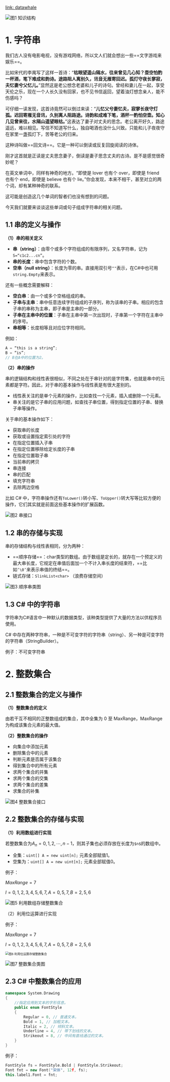 [link: datawhale](https://github.com/datawhalechina/team-learning-program/blob/master/DataStructureAndAlgorithm/06%20%E5%AD%97%E7%AC%A6%E4%B8%B2%E4%B8%8E%E6%95%B4%E6%95%B0%E9%9B%86%E5%90%88.md)

![图1 知识结构](https://raw.githubusercontent.com/DaiDuncan/PicUploader/main/img2/20210326201539.png)



# 1. 字符串

我们古人没有电影电视，没有游戏网络，所以文人们就会想出一些==文字游戏来娱乐==。

比如宋代的李禺写了这样一首诗：“**枯眼望遥山隔水，往来曾见几心知？壶空怕酌一杯酒，笔下难成和韵诗。途路阻人离别久，讯音无雁寄回迟。孤灯守夜长寥寂，夫忆妻兮父忆儿。**”显然这是老公想念老婆和儿子的诗句。曾经和妻儿在一起，享受天伦之乐，现在一个人长久没有回家，也不见书信返回，望着油灯想念亲人，能不伤感吗？

可仔细一读发现，这首诗竟然可以倒过来读：“**儿忆父兮妻忆夫，寂寥长夜守灯孤。迟回寄雁无音讯，久别离人阻路途。诗韵和成难下笔，酒杯一酌怕空壶。知心几见曾来往，水隔山遥望眼枯。**”这表达了妻子对丈夫的思念。老公离开好久，路途遥远，难以相见。写信不知道写什么，独自喝酒也没什么兴致。只能和儿子夜夜守在家里一盏孤灯下，苦等老公的归来。

这种诗叫做==回文诗==。它是一种可以倒读或反复回旋阅读的诗体。

刚才这首就是正读是丈夫思念妻子，倒读是妻子思念丈夫的古诗。是不是感觉很奇妙呢？ 

在英文单词中，同样有神奇的地方。“即使是 lover 也有个 over，即使是 friend 也有个 end，即使是 believe 也有个 lie。”你会发现，本来不相干，甚至对立的两个词，却有某种神奇的联系。

这可能是创造这几个单词的智者们也没有想到的问题。

今天我们就要来谈谈这些单词或句子组成字符串的相关问题。



## 1.1 串的定义与操作

**（1）串的相关定义**

- **串（string）**：由零个或多个字符组成的有限序列，又名字符串，记为`S=“c1c2...cn”`。
- **串的长度**：串中包含字符的个数。
- **空串（null string）**：长度为零的串。直接用双引号`""`表示，在C#中也可用`string.Empty`来表示。



还有一些概念需要解释：

- **空白串**：由一个或多个空格组成的串。
- **子串与主串**：串中任意连续字符组成的子序列，称为该串的子串。相应的包含子串的串称为主串，即子串是主串的一部分。
- **子串在主串中的位置**：子串在主串中第一次出现时，子串第一个字符在主串中的序号。
- **串相等**：长度相等且对应位字符相同。

例如：

```c++
A = “this is a string”; 
B = “is”;
// B在A中的位置为2。
```



**（2）串的操作**

串的逻辑结构和线性表很相似，不同之处在于串针对的是字符集，也就是串中的元素都是字符。因此，对于串的基本操作与线性表是有很大差别的。

- 线性表关注的是单个元素的操作，比如查找一个元素，插入或删除一个元素。
- 串关注的是它子串的应用问题，如查找子串位置，得到指定位置的子串、替换子串等操作。

关于串的基本操作如下：

- 获取串的长度
- 获取或设置指定索引处的字符
- 在指定位置插入子串
- 在指定位置移除给定长度的子串
- 在指定位置取子串
- 当前串的拷贝
- 串连接
- 串的匹配
- 填充字符串
- 去除两边空格

比如 C# 中，字符串操作还有`ToLower()`转小写、`ToUpper()`转大写等比较方便的操作，它们其实就是前面这些基本操作的扩展函数。

![图2 串接口](https://raw.githubusercontent.com/DaiDuncan/PicUploader/main/img2/20210326202403.png)



## 1.2 串的存储与实现

串的存储结构与线性表相同，分为两种：

- ==顺序存储==：char类型的数组。由于数组是定长的，就存在一个预定义的最大串长度，它规定在串值后面加一个不计入串长度的结束符，==比如`’\0’`来表示串值的终结==。
- 链式存储：`SlinkList<char>` （浪费存储空间）

![图3 顺序串类图](https://raw.githubusercontent.com/DaiDuncan/PicUploader/main/img2/20210326202443.png)



## 1.3 C# 中的字符串

字符串为C#语言中一种默认的数据类型，该种类型提供了大量的方法以供程序员使用。

C# 中存在两种字符串，一种是不可变字符的字符串（string）、另一种是可变字符的字符串（StringBuilder）。

例子：不可变字符串





# 2. 整数集合

## 2.1 整数集合的定义与操作

**（1）整数集合的定义**

由若干互不相同的正整数组成的集合，其中全集为 0 至 MaxRange，MaxRange 为构成该集合元素的最大值。



**（2）整数集合的操作**

- 向集合中添加元素
- 删除集合中的元素
- 判断元素是否属于该集合
- 得到集合中的所有元素
- 求两个集合的并集
- 求两个集合的交集
- 求两个集合的差集
- 求集合的补集

![图4 整数集合接口](https://raw.githubusercontent.com/DaiDuncan/PicUploader/main/img2/20210326202533.png)



## 2.2 整数集合的存储与实现

**（1）利用数组进行实现**

若整数集合为$A_n={0,1,2,\cdots,n-1}$，则其子集也必须存放在长度为`$n$`的数组中。

- 全集：`uint[] A = new uint[n];` 元素全部赋值1。
- 空集为：`uint[] A = new uint[n];` 元素全部赋值0。

例子：

$MaxRange=7$

$I={0,1,2,3,4,5,6,7},A={0,5,7},B={2,5,6}$

![图5 利用数组存储整数集合](https://raw.githubusercontent.com/DaiDuncan/PicUploader/main/img2/20210326202603.png)





（2）利用位运算进行实现

例子：

$MaxRange=7$

$I={0,1,2,3,4,5,6,7},A={0,5,7},B={2,5,6}$

<img src="https://raw.githubusercontent.com/DaiDuncan/PicUploader/main/img2/20210326202619.png" alt="图6 利用位运算存储整数集合" style="zoom: 67%;" />

![图7 整数集合类图](https://raw.githubusercontent.com/DaiDuncan/PicUploader/main/img2/20210326202628.png)



## 2.3 C# 中整数集合的应用

```c++
namespace System.Drawing
{
    //指定应用到文本的字形信息。
    public enum FontStyle
    {
        Regular = 0, // 普通文本。
        Bold = 1, // 加粗文本。 
        Italic = 2, // 倾斜文本。
        Underline = 4, // 带下划线的文本。
        Strikeout = 8, // 中间有直线通过的文本。
    }
}
```

例子：

```c++
FontStyle fs = FontStyle.Bold | FontStyle.Strikeout;
Font fnt = new Font("宋体", 12f, fs);
this.label1.Font = fnt;
```

